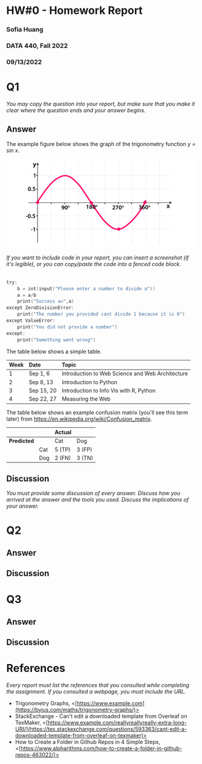 # HW#0 - Homework Report
### Sofia Huang
### DATA 440, Fall 2022
### 09/13/2022

# Q1

*You may copy the question into your report, but make sure that you make it clear where the question ends and your answer begins.*

## Answer

The example figure below shows the graph of the trigonometry function *y = sin x.*

![\label{fig:sine-graph}](https://github.com/sofia-huang/data440/blob/main/hw0/report/Sine-Graph.png)

*If you want to include code in your report, you can insert a screenshot (if it's legible), or you can copy/paste the code into a fenced code block.*

```a = 1

try:
    b = int(input("Please enter a number to divide a"))
    a = a/b
    print("Success a=",a)
except ZeroDivisionError:
    print("The number you provided cant divide 1 because it is 0")
except ValueError:
    print("You did not provide a number")
except:
    print("Something went wrong")
```

The table below shows a simple table.  

|Week|Date|Topic|
|:---|:---|:---|
|1|Sep 1, 6|Introduction to Web Science and Web Architecture|
|2|Sep 8, 13|Introduction to Python|
|3|Sep 15, 20|Introduction to Info Vis with R, Python|
|4|Sep 22, 27|Measuring the Web|

The table below shows an example confusion matrix (you'll see this term later) from <https://en.wikipedia.org/wiki/Confusion_matrix>.

| | |Actual||
|---|---|---|---|
|**Predicted**| |Cat|Dog|
| |Cat|5 (TP)|3 (FP)|
| |Dog|2 (FN)|3 (TN)|

## Discussion

*You must provide some discussion of every answer. Discuss how you arrived at the answer and the tools you used. Discuss the implications of your answer.*

# Q2

## Answer

## Discussion

# Q3

## Answer

## Discussion

# References

*Every report must list the references that you consulted while completing the assignment. If you consulted a webpage, you must include the URL.*

* Trigonometry Graphs, <[https://www.example.com](https://byjus.com/maths/trigonometry-graphs/)>
* StackExchange - Can't edit a downloaded template from Overleaf on TexMaker, <[https://www.example.com/reallyreallyreally-extra-long-URI/](https://tex.stackexchange.com/questions/593363/cant-edit-a-downloaded-template-from-overleaf-on-texmaker)>
* How to Create a Folder in Github Repos in 4 Simple Steps, <[https://www.alpharithms.com/how-to-create-a-folder-in-github-repos-463022/]>
